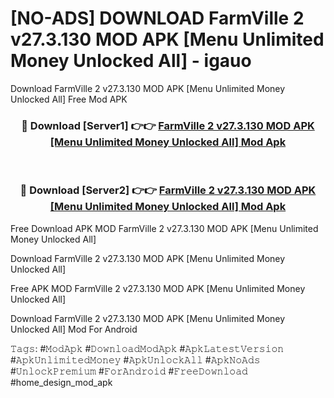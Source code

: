 # [NO-ADS] DOWNLOAD FarmVille 2 v27.3.130 MOD APK [Menu Unlimited Money Unlocked All] - igauo
Download FarmVille 2 v27.3.130 MOD APK [Menu Unlimited Money Unlocked All] Free Mod APK

<div align="center">
<h3>🔴 Download [Server1] 👉👉 <a href="https://apk-comot.site?title=FarmVille_2_v27.3.130_MOD_APK_[Menu_Unlimited_Money_Unlocked_All]">FarmVille 2 v27.3.130 MOD APK [Menu Unlimited Money Unlocked All] Mod Apk</a></h3><br>

<h3>🔴 Download [Server2] 👉👉 <a href="https://apk-comot.site?title=FarmVille_2_v27.3.130_MOD_APK_[Menu_Unlimited_Money_Unlocked_All]">FarmVille 2 v27.3.130 MOD APK [Menu Unlimited Money Unlocked All] Mod Apk</a></h3>
</div>


Free Download APK MOD FarmVille 2 v27.3.130 MOD APK [Menu Unlimited Money Unlocked All]

Download FarmVille 2 v27.3.130 MOD APK [Menu Unlimited Money Unlocked All] 

Free APK MOD FarmVille 2 v27.3.130 MOD APK [Menu Unlimited Money Unlocked All] 

Download FarmVille 2 v27.3.130 MOD APK [Menu Unlimited Money Unlocked All] Mod For Android

𝚃𝚊𝚐𝚜: #𝙼𝚘𝚍𝙰𝚙𝚔 #𝙳𝚘𝚠𝚗𝚕𝚘𝚊𝚍𝙼𝚘𝚍𝙰𝚙𝚔 #𝙰𝚙𝚔𝙻𝚊𝚝𝚎𝚜𝚝𝚅𝚎𝚛𝚜𝚒𝚘𝚗 #𝙰𝚙𝚔𝚄𝚗𝚕𝚒𝚖𝚒𝚝𝚎𝚍𝙼𝚘𝚗𝚎𝚢 #𝙰𝚙𝚔𝚄𝚗𝚕𝚘𝚌𝚔𝙰𝚕𝚕 #𝙰𝚙𝚔𝙽𝚘𝙰𝚍𝚜 #𝚄𝚗𝚕𝚘𝚌𝚔𝙿𝚛𝚎𝚖𝚒𝚞𝚖 #𝙵𝚘𝚛𝙰𝚗𝚍𝚛𝚘𝚒𝚍 #𝙵𝚛𝚎𝚎𝙳𝚘𝚠𝚗𝚕𝚘𝚊𝚍 #home_design_mod_apk